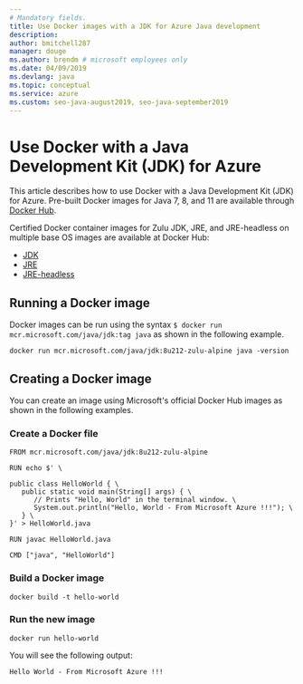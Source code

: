 ```yaml
---
# Mandatory fields.
title: Use Docker images with a JDK for Azure Java development
description: 
author: bmitchell287
manager: douge
ms.author: brendm # microsoft employees only
ms.date: 04/09/2019
ms.devlang: java
ms.topic: conceptual
ms.service: azure 
ms.custom: seo-java-august2019, seo-java-september2019
---
```


# Use Docker with a Java Development Kit (JDK) for Azure 

This article describes how to use Docker with a Java Development Kit (JDK) for Azure. Pre-built Docker images for Java 7, 8, and 11 are available through [Docker Hub](https://hub.docker.com/_/microsoft-java-se).

Certified Docker container images for Zulu JDK, JRE, and JRE-headless on multiple base OS images are available at Docker Hub:

* [JDK](https://hub.docker.com/_/microsoft-java-jdk)
* [JRE](https://hub.docker.com/_/microsoft-java-jre)
* [JRE-headless](https://hub.docker.com/_/microsoft-java-jre-headless)

## Running a Docker image

Docker images can be run using the syntax `$ docker run mcr.microsoft.com/java/jdk:tag java` as shown in the following example.

```cli
docker run mcr.microsoft.com/java/jdk:8u212-zulu-alpine java -version 
```

## Creating a Docker image

You can create an image using Microsoft's official Docker Hub images as shown in the following examples.

### Create a Docker file

```cli
FROM mcr.microsoft.com/java/jdk:8u212-zulu-alpine 
  
RUN echo $' \
  
public class HelloWorld { \
   public static void main(String[] args) { \
      // Prints "Hello, World" in the terminal window. \
      System.out.println("Hello, World - From Microsoft Azure !!!"); \
   } \
}' > HelloWorld.java
  
RUN javac HelloWorld.java
  
CMD ["java", "HelloWorld"]
```

### Build a Docker image

```cli
docker build -t hello-world
```

### Run the new image

```cli
docker run hello-world
```

You will see the following output:

```output
Hello World - From Microsoft Azure !!!
```

